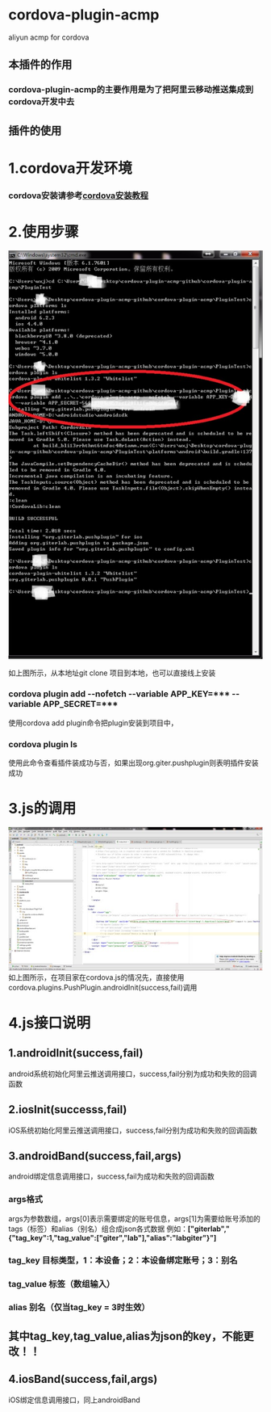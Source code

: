 # cordova-plugin-acmp
aliyun acmp for cordova


## 本插件的作用
### cordova-plugin-acmp的主要作用是为了把阿里云移动推送集成到cordova开发中去


## 插件的使用
# 1.cordova开发环境
### cordova安装请参考[cordova安装教程](http://cordova.axuer.com)

# 2.使用步骤
![插件的安装步骤](./lALPACOG84RcEhnNBDLNAp0_669_1074.png_620x10000q90g.jpg)

如上图所示，从本地址git clone 项目到本地，也可以直接线上安装
### cordova plugin add <path> --nofetch --variable APP_KEY=*** --variable APP_SECRET=***
使用cordova add plugin命令把plugin安装到项目中，
### cordova plugin ls
使用此命令查看插件装成功与否，如果出现org.giter.pushplugin则表明插件安装成功

# 3.js的调用
![插件的使用](./lALPACOG84RccsbNBDjNB4A_1920_1080.png_620x10000q90g.jpg)
<br>
如上图所示，在项目家在cordova.js的情况先，直接使用cordova.plugins.PushPlugin.androidInit(success,fail)调用


# 4.js接口说明

## 1.androidInit(success,fail)
 android系统初始化阿里云推送调用接口，success,fail分别为成功和失败的回调函数
## 2.iosInit(successs,fail)
 iOS系统初始化阿里云推送调用接口，success,fail分别为成功和失败的回调函数
## 3.androidBand(success,fail,args)
 android绑定信息调用接口，success,fail为成功和失败的回调函数
### args格式
 args为参数数组，args[0]表示需要绑定的账号信息，args[1]为需要给账号添加的tags（标签）和alias（别名）组合成json各式数据
例如：**["giterlab","{\"tag_key\":1,\"tag_value\":[\"giter\",\"lab\"],\"alias":\"labgiter\"}"]**

### tag_key 目标类型，1：本设备；2：本设备绑定账号；3：别名

### tag_value 标签（数组输入）

### alias 别名（仅当tag_key = 3时生效）

## 其中tag_key,tag_value,alias为json的key，不能更改！！
## 4.iosBand(success,fail,args)
iOS绑定信息调用接口，同上androidBand
